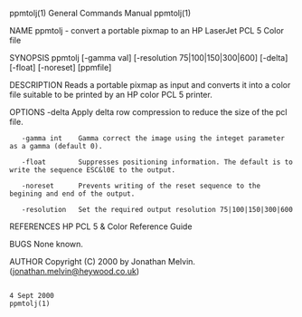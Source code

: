 ppmtolj(1)                                                                               General Commands Manual                                                                               ppmtolj(1)

NAME
       ppmtolj - convert a portable pixmap to an HP LaserJet PCL 5 Color file

SYNOPSIS
       ppmtolj [-gamma val] [-resolution 75|100|150|300|600] [-delta] [-float] [-noreset] [ppmfile]

DESCRIPTION
       Reads a portable pixmap as input and converts it into a color file suitable to be printed by an HP color PCL 5 printer.

OPTIONS
       -delta        Apply delta row compression to reduce the size of the pcl file.

       -gamma int    Gamma correct the image using the integet parameter as a gamma (default 0).

       -float        Suppresses positioning information. The default is to write the sequence ESC&l0E to the output.

       -noreset      Prevents writing of the reset sequence to the begining and end of the output.

       -resolution   Set the required output resolution 75|100|150|300|600

REFERENCES
       HP PCL 5 & Color Reference Guide

BUGS
       None known.

AUTHOR
       Copyright (C) 2000 by Jonathan Melvin.(jonathan.melvin@heywood.co.uk)

                                                                                               4 Sept 2000                                                                                     ppmtolj(1)
